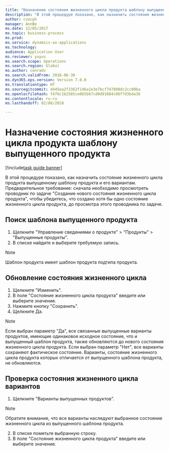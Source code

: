 ```yaml
--- 
title: "Назначение состояния жизненного цикла продукта шаблону выпущенного продукта"
description: "В этой процедуре показано, как назначить состояние жизненного цикла продукта выпущенному шаблону продукта и его вариантам."
author: cvocph
manager: AnnBe
ms.date: 12/05/2017
ms.topic: business-process
ms.prod: 
ms.service: dynamics-ax-applications
ms.technology: 
audience: Application User
ms.reviewer: yuyus
ms.search.scope: Operations
ms.search.region: Global
ms.author: conradv
ms.search.validFrom: 2016-06-30
ms.dyn365.ops.version: Version 7.0.0
ms.translationtype: HT
ms.sourcegitcommit: d445ea2f2362f146a1e3e7bcf747898dc2cc89ba
ms.openlocfilehash: f476c1b2585ce0b5b67cd0d91684c86f7d3bda36
ms.contentlocale: ru-ru
ms.lasthandoff: 02/08/2018

---
```

# <a name="assign-a-product-lifecycle-state-to-a-released-product-master"></a>Назначение состояния жизненного цикла продукта шаблону выпущенного продукта

[!include[task guide banner](../../includes/task-guide-banner.md)]

В этой процедуре показано, как назначить состояние жизненного цикла продукта выпущенному шаблону продукта и его вариантам. Предварительное требование: сначала необходимо просмотреть проводник по задаче "Создание нового состояния жизненного цикла продукта", чтобы убедитесь, что создано хотя бы одно состояние жизненного цикла продукта, до просмотра этого проводника по задаче.


## <a name="find-a-released-product-master"></a>Поиск шаблона выпущенного продукта
1. Щелкните "Управление сведениями о продукте" > "Продукты" > "Выпущенные продукты".
2. В списке найдите и выберите требуемую запись.

> [!NOTE]
> Шаблон продукта имеет шаблон продукта подтипа продукта.  

## <a name="update-the-lifecycle-state"></a>Обновление состояния жизненного цикла
1. Щелкните "Изменить".
2. В поле "Состояние жизненного цикла продукта" введите или выберите значение.
3. Нажмите кнопку "Сохранить".
4. Щелкните Да.

> [!NOTE]
> Если выбран параметр "Да", все связанные выпущенные варианты продуктов, имеющие одинаковое исходное состояние, что и выпущенный шаблон продукта, также обновляются до нового состояния жизненного цикла продукта. Если выбран параметр "Нет", все варианты сохраняют фактическое состояние. Варианты, состояние жизненного цикла продукта которых отличается от выпущенного шаблона продукта, не обновляются.  

## <a name="verify-the-lifecycle-state-of-the-variants"></a>Проверка состояния жизненного цикла вариантов
1. Щелкните "Варианты выпущенных продуктов".

> [!NOTE]
> Обратите внимание, что все варианты наследуют выбранное состояние жизненного цикла из выпущенного шаблона продукта.  

2. В списке пометьте выбранную строку.
3. В поле "Состояние жизненного цикла продукта" введите или выберите значение.


